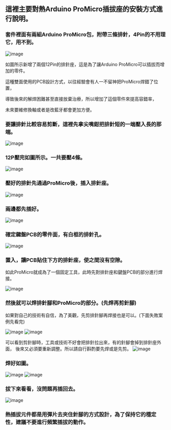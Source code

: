 ## 這裡主要對熱Arduino ProMicro插拔座的安裝方式進行說明。

  

### 套件裡面有兩組Arduino ProMicro包，附帶三條排針，4Pin的不用理它，用不到。


  ![image](https://github.com/ouser555/ergodashv99/blob/main/ergodashv99%E7%B5%84%E8%A3%9D%E8%AA%AA%E6%98%8E/Arduino%20hotswap/pic1/pic%20(1).jpg)
  

  如圖所示新增了兩個12Pin的排針座，這是為了讓Arduino ProMicro可以插拔而增加的零件。
 
  這種雙面使用的PCB設計方式，以往經驗會有人一不留神把ProMicro焊錯了位置，
  
  導致後來的解焊困難甚至直接放棄治療，所以增加了這個零件來提高容錯率，
  
  未來要維修換軸或者是改藍牙都會更加方便。

  

### 要讓排針比較容易剪斷，這裡先拿尖嘴鉗把排針短的一端壓入長的那端。
  ![image](https://github.com/ouser555/ergodashv99/blob/main/ergodashv99%E7%B5%84%E8%A3%9D%E8%AA%AA%E6%98%8E/Arduino%20hotswap/pic1/pic%20(2).jpg)

  

### 12P壓完如圖所示。一共要壓4條。
  ![image](https://github.com/ouser555/ergodashv99/blob/main/ergodashv99%E7%B5%84%E8%A3%9D%E8%AA%AA%E6%98%8E/Arduino%20hotswap/pic1/pic%20(5).jpg)

  

### 壓好的排針先通過ProMicro後，插入排針座。
  ![image](https://github.com/ouser555/ergodashv99/blob/main/ergodashv99%E7%B5%84%E8%A3%9D%E8%AA%AA%E6%98%8E/Arduino%20hotswap/pic1/pic%20(7).jpg)
  

### 兩邊都先插好。

  ![image](https://github.com/ouser555/ergodashv99/blob/main/ergodashv99%E7%B5%84%E8%A3%9D%E8%AA%AA%E6%98%8E/Arduino%20hotswap/pic1/pic%20(8).jpg)
  

### 確定鍵盤PCB的零件面，有白框的排針孔。

  ![image](https://github.com/ouser555/ergodashv99/blob/main/ergodashv99%E7%B5%84%E8%A3%9D%E8%AA%AA%E6%98%8E/Arduino%20hotswap/pic1/pic%20(10).jpg)


### 置入，讓PCB貼住下方的排針座，使之間沒有空隙。
  如此ProMicro就成為了一個固定工具，此時先對排針座和鍵盤PCB的部分進行焊接。
  
  ![image](https://github.com/ouser555/ergodashv99/blob/main/ergodashv99%E7%B5%84%E8%A3%9D%E8%AA%AA%E6%98%8E/Arduino%20hotswap/pic1/pic%20(11).jpg)

### 然後就可以焊排針腳和ProMicro的部分。(先焊再剪針腳)
  如果對自己的技術有自信，為了美觀，先剪排針腳再焊接也是可以。(下面失敗案例先看完)
  
  ![image](https://github.com/ouser555/ergodashv99/blob/main/ergodashv99%E7%B5%84%E8%A3%9D%E8%AA%AA%E6%98%8E/Arduino%20hotswap/pic1/pic%20(14).jpg)
  ![image](https://github.com/ouser555/ergodashv99/blob/main/ergodashv99%E7%B5%84%E8%A3%9D%E8%AA%AA%E6%98%8E/Arduino%20hotswap/pic1/pic%20(17).jpg)
  
  可以看到剪針腳時，工具或技術不好會把排針拉出來，有的針腳會掉到排針座外面，
  後來又必須要重新調整。所以請自行斟酌要先焊或是先剪。
  ![image](https://github.com/ouser555/ergodashv99/blob/main/ergodashv99%E7%B5%84%E8%A3%9D%E8%AA%AA%E6%98%8E/Arduino%20hotswap/pic1/pic%20(15).jpg)

### 焊好如圖。

  ![image](https://github.com/ouser555/ergodashv99/blob/main/ergodashv99%E7%B5%84%E8%A3%9D%E8%AA%AA%E6%98%8E/Arduino%20hotswap/pic1/pic%20(18).jpg)
  ![image](https://github.com/ouser555/ergodashv99/blob/main/ergodashv99%E7%B5%84%E8%A3%9D%E8%AA%AA%E6%98%8E/Arduino%20hotswap/pic1/pic%20(20).jpg)
  
### 拔下來看看，沒問題再插回去。

  ![image](https://github.com/ouser555/ergodashv99/blob/main/ergodashv99%E7%B5%84%E8%A3%9D%E8%AA%AA%E6%98%8E/Arduino%20hotswap/pic1/pic%20(21).jpg)

### 熱插拔元件都是用彈片去夾住針腳的方式設計，為了保持它的穩定性，建議不要進行頻繁插拔的動作。

  
